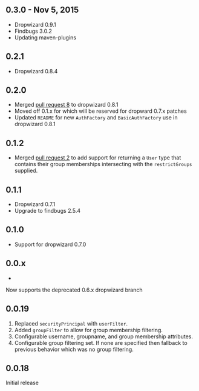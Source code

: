 0.3.0 - Nov 5, 2015
-----
* Dropwizard 0.9.1
* Findbugs 3.0.2
* Updating maven-plugins

0.2.1
-----
* Dropwizard 0.8.4

0.2.0
-----
* Merged [pull request 8](https://github.com/yammer/dropwizard-auth-ldap/pull/8) to dropwizard 0.8.1
* Moved off 0.1.x for which will be reserved for dropward 0.7.x patches
* Updated `README` for new `AuthFactory` and `BasicAuthFactory` use in dropwizard 0.8.1

0.1.2
-----
* Merged [pull request 2](https://github.com/yammer/dropwizard-auth-ldap/pull/2) to add support for returning a `User` type that contains their group memberships intersecting with the `restrictGroups` supplied.

0.1.1
-----
* Dropwizard 0.7.1
* Upgrade to findbugs 2.5.4

0.1.0
-----
* Support for dropwizard 0.7.0

0.0.x
-----
* 
Now supports the deprecated 0.6.x dropwizard branch

0.0.19
------
1. Replaced `securityPrincipal` with `userFilter`.
2. Added `groupFilter` to allow for group membership filtering.
3. Configurable username, groupname, and group membership attributes.
4. Configurable group filtering set. If none are specified then fallback to previous behavior which was no group filtering.


0.0.18
------
Initial release
